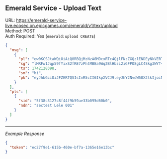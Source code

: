 ## Emerald Service - Upload Text

URL: https://emerald-service-live.ecosec.on.epicgames.com/emerald/v1/text/upload \
Method: POST \
Auth Required: Yes (`emerald:upload CREATE`)

```json
{
  "msg": [
    {
      "pl": "ew0KCSJtaWQiOiAiQ0RBQjMzNzA0MDcxRTc4QjlFNzZGQzlENDEyNkVERTgiLA0KCSJzaWQiOiAiNWYzOGMzMTI3YzhmNDRmOWI1OWFlMzNiMDk1ZDYwYjAiLA0KCSJyaWQiOiAiMDZGNHBhYXJpbk1hZmllR3NldTdkdSIsDQoJIm1zZyI6ICJoaSIsDQoJInRzdCI6IDE3NDIxMjgzOTgsDQoJInNlcSI6IDUsDQoJInJlYyI6IHRydWUsDQoJIm10cyI6IFtdLA0KCSJjdHkiOiAiR2FtZSINCn0A",
      "sg": "lMRFw1Jqp59fYixS2fRE7zPhtMBEa9Wq2BlHbzi2iGFPO8gLC4Skg3WYT+QSlsvSX7fD8gYY3dM/BaYKgG1GCQ==",
      "ts": 1742128398,
      "sm": "hi",
      "pk": "eyJhbGciOiJFZERTQSIsInR5cCI6IkpXVCJ9.eyJhY2NvdW50X2lkIjoiNWYzOGMzMTI3YzhmNDRmOWI1OWFlMzNiMDk1ZDYwYjAiLCJnZW5lcmF0ZWQiOjE3NDIxMjczMDcsImtleV9ndWlkIjoiNjRmOWQ5ZTgtZTJkZC00ZDJmLWI4Y2UtOWM2MTE3Yjg3YzUwIiwia2lkIjoiMjAyMzA2MjEiLCJrZXkiOiJwbm1xTXBQL3hHdnJiWHl0bm1RajJjcXRBUEtEaDFab1cxNkhOUUJRR1NvPSIsImV4cGlyYXRpb24iOiIyMDI1LTA1LTE1VDEyOjE1OjA3LjI0MDQ1NDU3MVoiLCJ0eXBlIjoibGVnYWN5In0.YElCnrRM0y8L0gfz0vh7Awf9qLj1B0Sqq9EmEE555cGViSG2ST1k_yby1uKUx1Po9tFDRhj2_bc41Q0eqxsQAg"
    }
  ],
  "pls": [
    {
      "sid": "5f38c3127c8f44f9b59ae33b095d60b0",
      "ndn": "sectest Lele 001"
    }
  ]
}
```

---

_Example Response_

```json
{
  "token": "ec27f9e1-615b-460e-bf7a-1365e16e13bc"
}
```
